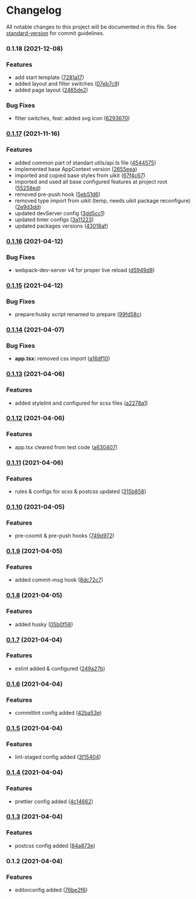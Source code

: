# Changelog

All notable changes to this project will be documented in this file. See [standard-version](https://github.com/conventional-changelog/standard-version) for commit guidelines.

### 0.1.18 (2021-12-08)


### Features

* add start template ([7281a17](http://tfs2013.fozzy.lan:8080/tfs/DefaultCollection/Perevershnyk_App/_git/PerevershnykApp_Module_ActiveSales/commit/7281a17b6fd9cd1e4d2b316806cab4755ce29056))
* added layout and filter switches ([07eb7c9](http://tfs2013.fozzy.lan:8080/tfs/DefaultCollection/Perevershnyk_App/_git/PerevershnykApp_Module_ActiveSales/commit/07eb7c91ea9b00a70b83dad889ef1da4c529ed67))
* added page layout ([2465de2](http://tfs2013.fozzy.lan:8080/tfs/DefaultCollection/Perevershnyk_App/_git/PerevershnykApp_Module_ActiveSales/commit/2465de2a9d58630041d064f6d721c700dbfa7f57))


### Bug Fixes

* filter switches, feat: added svg icon ([6293670](http://tfs2013.fozzy.lan:8080/tfs/DefaultCollection/Perevershnyk_App/_git/PerevershnykApp_Module_ActiveSales/commit/629367049a13c12c5cfe2614e07b01a3e7e5e6aa))

### [0.1.17](http://tfs2013.fozzy.lan:8080/tfs/DefaultCollection/Perevershnyk_App/_git/PerevershnykApp_Module_Boilerplate/compare/v0.1.16...v0.1.17) (2021-11-16)


### Features

* added common part of standart utils/api.ts file ([4544575](http://tfs2013.fozzy.lan:8080/tfs/DefaultCollection/Perevershnyk_App/_git/PerevershnykApp_Module_Boilerplate/commit/4544575745cd512acf1c94ebe8fe563fd73e9527))
* implemented base AppContext version ([2655eea](http://tfs2013.fozzy.lan:8080/tfs/DefaultCollection/Perevershnyk_App/_git/PerevershnykApp_Module_Boilerplate/commit/2655eeaf1d37a54e5d2bc693e38bbef52530b6ef))
* imported and copied base styles from uikit ([67f4c67](http://tfs2013.fozzy.lan:8080/tfs/DefaultCollection/Perevershnyk_App/_git/PerevershnykApp_Module_Boilerplate/commit/67f4c677e9a684ab4b9a40a6954f6c4acb28a304))
* imported and used all base configured features at project root ([55258ed](http://tfs2013.fozzy.lan:8080/tfs/DefaultCollection/Perevershnyk_App/_git/PerevershnykApp_Module_Boilerplate/commit/55258ed66b2f8ec44ef9a4feaf89f4dc85e62fc4))
* removed pre-push hook ([5eb51d6](http://tfs2013.fozzy.lan:8080/tfs/DefaultCollection/Perevershnyk_App/_git/PerevershnykApp_Module_Boilerplate/commit/5eb51d6ab437d6b4fe8e6c4f6e82052391e10fdf))
* removed type import from uikit (temp, needs uikit package reconfigure) ([2e9d3dd](http://tfs2013.fozzy.lan:8080/tfs/DefaultCollection/Perevershnyk_App/_git/PerevershnykApp_Module_Boilerplate/commit/2e9d3ddfc68bc084fc8f93c8276686d93fc34927))
* updated devServer config ([3dd5cc1](http://tfs2013.fozzy.lan:8080/tfs/DefaultCollection/Perevershnyk_App/_git/PerevershnykApp_Module_Boilerplate/commit/3dd5cc1c909c763db3bd9cfc555936c123ff67bb))
* updated linter configs ([3a11223](http://tfs2013.fozzy.lan:8080/tfs/DefaultCollection/Perevershnyk_App/_git/PerevershnykApp_Module_Boilerplate/commit/3a112238bf5e0a2208a394b9fe6963ace2798d41))
* updated packages versions ([43018af](http://tfs2013.fozzy.lan:8080/tfs/DefaultCollection/Perevershnyk_App/_git/PerevershnykApp_Module_Boilerplate/commit/43018afa85dc4c03bbee21df49f75991784e33fd))

### [0.1.16](http://tfs2013.fozzy.lan:8080///compare/v0.1.15...v0.1.16) (2021-04-12)


### Bug Fixes

* webpack-dev-server v4 for proper live reload ([d5949d8](http://tfs2013.fozzy.lan:8080///commit/d5949d88aa9716e3984543adbb698e56447387d9))

### [0.1.15](http://tfs2013.fozzy.lan:8080///compare/v0.1.14...v0.1.15) (2021-04-12)


### Bug Fixes

* prepare:husky script renamed to prepare ([99fd58c](http://tfs2013.fozzy.lan:8080///commit/99fd58cedef58c2b0d3a907cd6f316724736c1d3))

### [0.1.14](http://tfs2013.fozzy.lan:8080///compare/v0.1.13...v0.1.14) (2021-04-07)


### Bug Fixes

* **app.tsx:** removed css import ([a16df10](http://tfs2013.fozzy.lan:8080///commit/a16df10fb47b30d51a163ce4967bf27dbf3ba9df))

### [0.1.13](http://tfs2013.fozzy.lan:8080///compare/v0.1.12...v0.1.13) (2021-04-06)


### Features

* added stylelint and configured for scss files ([a2278a1](http://tfs2013.fozzy.lan:8080///commit/a2278a17c376d05a9ac824b3e33b5daf1f1727cd))

### [0.1.12](http://tfs2013.fozzy.lan:8080///compare/v0.1.11...v0.1.12) (2021-04-06)


### Features

* app.tsx cleared from test code ([a630407](http://tfs2013.fozzy.lan:8080///commit/a6304070981a422eb25c1d7dea7b5e8dbc24ea5e))

### [0.1.11](http://tfs2013.fozzy.lan:8080///compare/v0.1.10...v0.1.11) (2021-04-06)


### Features

* rules & configs for scss & postcss updated ([315b858](http://tfs2013.fozzy.lan:8080///commit/315b8584f1a470d9a5c258ca02c3d00a1a360a3d))

### [0.1.10](http://tfs2013.fozzy.lan:8080///compare/v0.1.9...v0.1.10) (2021-04-05)


### Features

* pre-coomit & pre-push hooks ([749d972](http://tfs2013.fozzy.lan:8080///commit/749d972fc95494977319c650e9fe968032b712c8))

### [0.1.9](http://tfs2013.fozzy.lan:8080///compare/v0.1.8...v0.1.9) (2021-04-05)


### Features

* added commit-msg hook ([8dc72c7](http://tfs2013.fozzy.lan:8080///commit/8dc72c780d054da26215008ca99532a59d64aca1))

### [0.1.8](http://tfs2013.fozzy.lan:8080///compare/v0.1.7...v0.1.8) (2021-04-05)


### Features

* added husky ([05b0f58](http://tfs2013.fozzy.lan:8080///commit/05b0f58a2111f299fbbd8805d47d1b2e881b9891))

### [0.1.7](http://tfs2013.fozzy.lan:8080///compare/v0.1.6...v0.1.7) (2021-04-04)


### Features

* eslint added & configured ([249a27b](http://tfs2013.fozzy.lan:8080///commit/249a27b5ab7431cd4ceddcf1ba047200ccb0f946))

### [0.1.6](http://tfs2013.fozzy.lan:8080///compare/v0.1.5...v0.1.6) (2021-04-04)


### Features

* commitlint config added ([42ba53e](http://tfs2013.fozzy.lan:8080///commit/42ba53e0edf0bfc35f5888818be2fb10bf5d8209))

### [0.1.5](http://tfs2013.fozzy.lan:8080///compare/v0.1.4...v0.1.5) (2021-04-04)


### Features

* lint-staged config added ([3f15404](http://tfs2013.fozzy.lan:8080///commit/3f15404d1c35009b565bf64e2ebbeab707f9a492))

### [0.1.4](http://tfs2013.fozzy.lan:8080///compare/v0.1.3...v0.1.4) (2021-04-04)


### Features

* prettier config added ([4c14662](http://tfs2013.fozzy.lan:8080///commit/4c146623eed99bba9aeb17cd493ce06e50cc0775))

### [0.1.3](http://tfs2013.fozzy.lan:8080///compare/v0.1.2...v0.1.3) (2021-04-04)


### Features

* postcss config added ([84a873e](http://tfs2013.fozzy.lan:8080///commit/84a873e130431da5315fa0565cc7a5e87332e430))

### 0.1.2 (2021-04-04)


### Features

* editorconfig added ([76be2f6](http://tfs2013.fozzy.lan:8080///commit/76be2f670c6bd999140b9dc7ce35b4e489aee8fc))
